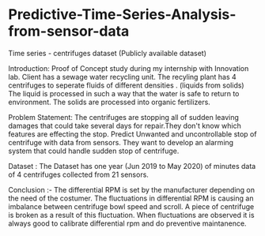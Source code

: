 # Predictive-Time-Series-Analysis-from-sensor-data

Time series - centrifuges dataset (Publicly available dataset)

Introduction:
Proof of Concept study during my internship with Innovation lab.
Client has a sewage water recycling unit.
The recyling plant has 4 centrifuges to seperate fluids of different densities . (liquids from solids)
The liquid is processed in such a way that the water is safe to return to environment.
The solids are processed into organic fertilizers.


Problem Statement:
The centrifuges are stopping all of sudden leaving damages that could take several days for repair.They don't know which features are effecting the stop.
Predict Unwanted and uncontrollable stop of centrifuge with data from sensors.
They want to develop an alarming system that could handle sudden stop of centrifuge.


Dataset :
The Dataset has one year (Jun 2019 to May 2020) of minutes data of 4 centrifuges collected from 21 sensors.


Conclusion :- 
The differential RPM is set by the manufacturer depending on the need of the costumer. The fluctuations in differential RPM is causing an imbalance between centrifuge bowl speed and scroll.
A piece of centrifuge is broken as a result of this fluctuation. When fluctuations are observed it is always good to calibrate differential rpm and do preventive maintanence.
